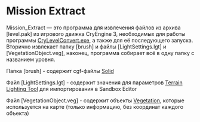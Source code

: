 # Mission Extract

Mission_Extract — это программа для извлечения файлов из архива \[level.pak\] из игрового движка CryEngine 3, необходимых для работы программы [CryLevelConvert.exe](https://github.com/prophetl33t/CryLevelConvert), а также для её последующего запуска. Вторично извлекает папку \[brush\] и файлы \[LightSettings.lgt\] и \[VegetationObject.veg\], наконец, программа собирает всё в одну папку с названием уровня.

Папка \[brush\] - содержит cgf-файлы [Solid](https://www.cryengine.com/docs/static/engines/cryengine-3/categories/1114113/pages/1048697)

Файл \[LightSettings.lgt\] - содержит значения для параметров [Terrain Lighting Tool](https://www.cryengine.com/docs/static/engines/cryengine-3/categories/1114113/pages/1048741) для импортирования в Sandbox Editor

Файл \[VegetationObject.veg\] - содержит объекты [Vegetation](https://www.cryengine.com/docs/static/engines/cryengine-3/categories/1114113/pages/1310884), которые используется на карте (только информацию, без координат каждого объекта)
